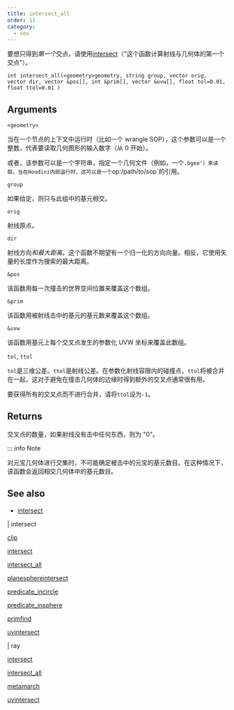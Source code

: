 ```yaml
---
title: intersect_all
order: 11
category:
  - vex
---
```


要想只得到*第一个*交点，请使用[intersect](intersect.html)（"这个函数计算射线与几何体的第一个交点"）。

`int intersect_all(<geometry>geometry, string group, vector orig, vector dir, vector &pos[], int &prim[], vector &uvw[], float tol=0.01, float ttol=0.01 )`

## Arguments

`<geometry>`

当在一个节点的上下文中运行时（比如一个 wrangle SOP），这个参数可以是一个整数，代表要读取几何图形的输入数字（从 0 开始）。

或者，该参数可以是一个字符串，指定一个几何文件（例如，一个`.bgeo'）来读取。当在Houdini内部运行时，这可以是一个`op:/path/to/sop`的引用。

`group`

如果给定，则只与此组中的基元相交。

`orig`

射线原点。

`dir`

射线方向*和最大距离*。这个函数不期望有一个归一化的方向向量。相反，它使用矢量的长度作为搜索的最大距离。

`&pos`

该函数用每一次撞击的世界空间位置来覆盖这个数组。

`&prim`

该函数用被射线击中的基元的基元数来覆盖这个数组。

`&uvw`

该函数用基元上每个交叉点发生的参数化 UVW 坐标来覆盖此数组。

`tol`, `ttol`

`tol`是三维公差。`ttol`是射线公差。在参数化射线容限内的碰撞点，`ttol`将被合并在一起，这对于避免在撞击几何体的边缘时得到额外的交叉点通常很有用。

要获得所有的交叉点而不进行合并，请将`ttol`设为`-1`。

## Returns

交叉点的数量，如果射线没有击中任何东西，则为 "0"。

::: info Note

对元宝几何体进行交集时，不可能确定被击中的元宝的基元数目。在这种情况下，该函数会返回相交几何体中的基元数目。

## See also

- [intersect](intersect.html)

|
intersect

[clip](clip.html)

[intersect](intersect.html)

[intersect_all](intersect_all.html)

[planesphereintersect](planesphereintersect.html)

[predicate_incircle](predicate_incircle.html)

[predicate_insphere](predicate_insphere.html)

[primfind](primfind.html)

[uvintersect](uvintersect.html)

|
ray

[intersect](intersect.html)

[intersect_all](intersect_all.html)

[metamarch](metamarch.html)

[uvintersect](uvintersect.html)
